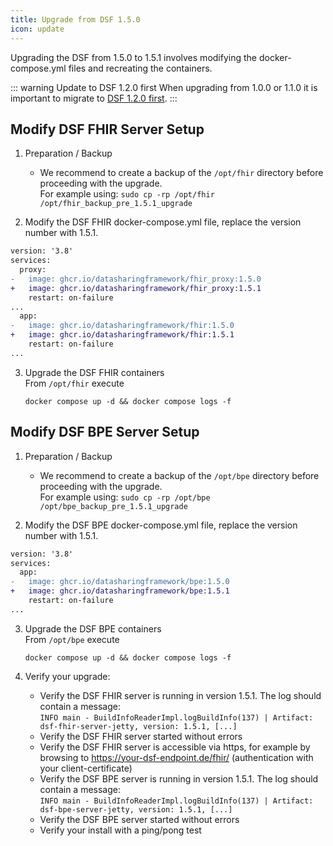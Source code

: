 ```yaml
---
title: Upgrade from DSF 1.5.0
icon: update
---
```


Upgrading the DSF from 1.5.0 to 1.5.1 involves modifying the docker-compose.yml files and recreating the containers.


::: warning Update to DSF 1.2.0 first
When upgrading from 1.0.0 or 1.1.0 it is important to migrate to [DSF 1.2.0 first](../v1.2.0/upgrade-from-1).
:::


## Modify DSF FHIR Server Setup
1. Preparation / Backup
    * We recommend to create a backup of the `/opt/fhir` directory before proceeding with the upgrade.  
    For example using: `sudo cp -rp /opt/fhir /opt/fhir_backup_pre_1.5.1_upgrade`

2. Modify the DSF FHIR docker-compose.yml file, replace the version number with 1.5.1.
```diff
version: '3.8'
services:
  proxy:
-   image: ghcr.io/datasharingframework/fhir_proxy:1.5.0
+   image: ghcr.io/datasharingframework/fhir_proxy:1.5.1
    restart: on-failure
...
  app:
-   image: ghcr.io/datasharingframework/fhir:1.5.0
+   image: ghcr.io/datasharingframework/fhir:1.5.1
    restart: on-failure
...
```

3. Upgrade the DSF FHIR containers  
    From `/opt/fhir` execute  
    ```
    docker compose up -d && docker compose logs -f
    ```

## Modify DSF BPE Server Setup
1. Preparation / Backup
    * We recommend to create a backup of the `/opt/bpe` directory before proceeding with the upgrade.  
    For example using: `sudo cp -rp /opt/bpe /opt/bpe_backup_pre_1.5.1_upgrade`

2. Modify the DSF BPE docker-compose.yml file, replace the version number with 1.5.1.
```diff
version: '3.8'
services:
  app:
-   image: ghcr.io/datasharingframework/bpe:1.5.0
+   image: ghcr.io/datasharingframework/bpe:1.5.1
    restart: on-failure
...
```

3. Upgrade the DSF BPE containers  
    From `/opt/bpe` execute  
    ```
    docker compose up -d && docker compose logs -f
    ```

4. Verify your upgrade:
    * Verify the DSF FHIR server is running in version 1.5.1. The log should contain a message:  
        `INFO main - BuildInfoReaderImpl.logBuildInfo(137) | Artifact: dsf-fhir-server-jetty, version: 1.5.1, [...]`
    * Verify the DSF FHIR server started without errors
    * Verify the DSF FHIR server is accessible via https, for example by browsing to https://your-dsf-endpoint.de/fhir/ (authentication with your client-certificate)
    * Verify the DSF BPE server is running in version 1.5.1. The log should contain a message:  
        `INFO main - BuildInfoReaderImpl.logBuildInfo(137) | Artifact: dsf-bpe-server-jetty, version: 1.5.1, [...]`
    * Verify the DSF BPE server started without errors
    * Verify your install with a ping/pong test  
